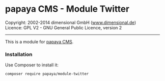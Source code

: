 # papaya CMS - Module Twitter

Copyright: 2002-2014 dimensional GmbH (www.dimensional.de)<br/>
Licence: GPL V2 - GNU General Public Licence, version 2

-----------------------------------------------------------------------

This is a module for [papaya CMS](http://www.papaya.cms.com/).

### Installation

Use Composer to install it:

```
composer require papaya/module-twitter
```
